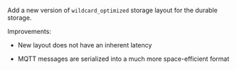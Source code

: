 Add a new version of `wildcard_optimized` storage layout for the durable storage.

Improvements:

- New layout does not have an inherent latency

- MQTT messages are serialized into a much more space-efficient format
